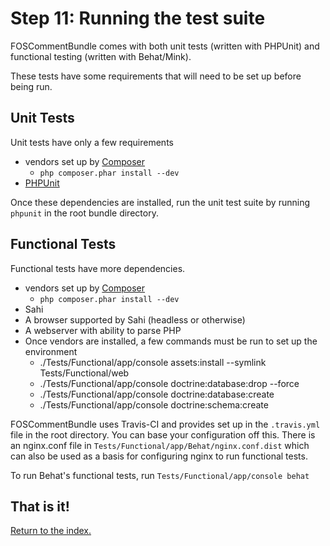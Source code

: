 Step 11: Running the test suite
======================================

FOSCommentBundle comes with both unit tests (written with PHPUnit) and functional
testing (written with Behat/Mink).

These tests have some requirements that will need to be set up before being run.

Unit Tests
--------------------------------------

Unit tests have only a few requirements

 * vendors set up by [Composer](http://getcomposer.org)
   * `php composer.phar install --dev`
 * [PHPUnit](http://www.phpunit.de/manual/current/en/index.html)

Once these dependencies are installed, run the unit test suite by running `phpunit`
in the root bundle directory.

Functional Tests
--------------------------------------

Functional tests have more dependencies.

 * vendors set up by [Composer](http://getcomposer.org)
   * `php composer.phar install --dev`
 * Sahi
 * A browser supported by Sahi (headless or otherwise)
 * A webserver with ability to parse PHP
 * Once vendors are installed, a few commands must be run to set up the environment
   * ./Tests/Functional/app/console assets:install --symlink Tests/Functional/web
   * ./Tests/Functional/app/console doctrine:database:drop --force
   * ./Tests/Functional/app/console doctrine:database:create
   * ./Tests/Functional/app/console doctrine:schema:create

FOSCommentBundle uses Travis-CI and provides set up in the `.travis.yml` file in
the root directory. You can base your configuration off this. There is an nginx.conf
file in `Tests/Functional/app/Behat/nginx.conf.dist` which can also be used as
a basis for configuring nginx to run functional tests.

To run Behat's functional tests, run `Tests/Functional/app/console behat`

## That is it!
[Return to the index.](index.md)
